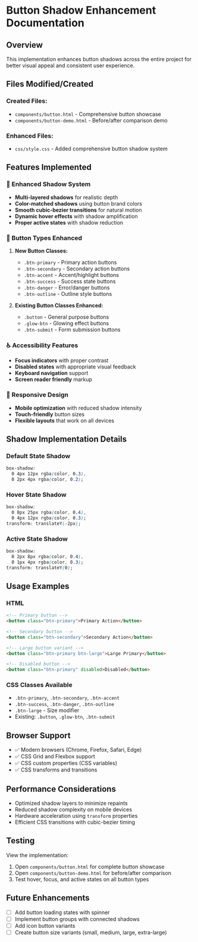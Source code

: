 # Button Shadow Enhancement Documentation

## Overview
This implementation enhances button shadows across the entire project for better visual appeal and consistent user experience.

## Files Modified/Created

### Created Files:
- `components/button.html` - Comprehensive button showcase
- `components/button-demo.html` - Before/after comparison demo

### Enhanced Files:
- `css/style.css` - Added comprehensive button shadow system

## Features Implemented

### 🎨 Enhanced Shadow System
- **Multi-layered shadows** for realistic depth
- **Color-matched shadows** using button brand colors
- **Smooth cubic-bezier transitions** for natural motion
- **Dynamic hover effects** with shadow amplification
- **Proper active states** with shadow reduction

### 🔘 Button Types Enhanced
1. **New Button Classes:**
   - `.btn-primary` - Primary action buttons
   - `.btn-secondary` - Secondary action buttons  
   - `.btn-accent` - Accent/highlight buttons
   - `.btn-success` - Success state buttons
   - `.btn-danger` - Error/danger buttons
   - `.btn-outline` - Outline style buttons

2. **Existing Button Classes Enhanced:**
   - `.button` - General purpose buttons
   - `.glow-btn` - Glowing effect buttons
   - `.btn-submit` - Form submission buttons

### ♿ Accessibility Features
- **Focus indicators** with proper contrast
- **Disabled states** with appropriate visual feedback
- **Keyboard navigation** support
- **Screen reader friendly** markup

### 📱 Responsive Design
- **Mobile optimization** with reduced shadow intensity
- **Touch-friendly** button sizes
- **Flexible layouts** that work on all devices

## Shadow Implementation Details

### Default State Shadow
```css
box-shadow: 
  0 4px 12px rgba(color, 0.3),
  0 2px 4px rgba(color, 0.2);
```

### Hover State Shadow
```css
box-shadow: 
  0 8px 25px rgba(color, 0.4),
  0 4px 12px rgba(color, 0.3);
transform: translateY(-2px);
```

### Active State Shadow
```css
box-shadow: 
  0 2px 8px rgba(color, 0.4),
  0 1px 4px rgba(color, 0.3);
transform: translateY(0);
```

## Usage Examples

### HTML
```html
<!-- Primary button -->
<button class="btn-primary">Primary Action</button>

<!-- Secondary button -->
<button class="btn-secondary">Secondary Action</button>

<!-- Large button variant -->
<button class="btn-primary btn-large">Large Primary</button>

<!-- Disabled button -->
<button class="btn-primary" disabled>Disabled</button>
```

### CSS Classes Available
- `.btn-primary`, `.btn-secondary`, `.btn-accent`
- `.btn-success`, `.btn-danger`, `.btn-outline`
- `.btn-large` - Size modifier
- Existing: `.button`, `.glow-btn`, `.btn-submit`

## Browser Support
- ✅ Modern browsers (Chrome, Firefox, Safari, Edge)
- ✅ CSS Grid and Flexbox support
- ✅ CSS custom properties (CSS variables)
- ✅ CSS transforms and transitions

## Performance Considerations
- Optimized shadow layers to minimize repaints
- Reduced shadow complexity on mobile devices
- Hardware acceleration using `transform` properties
- Efficient CSS transitions with cubic-bezier timing

## Testing
View the implementation:
1. Open `components/button.html` for complete button showcase
2. Open `components/button-demo.html` for before/after comparison
3. Test hover, focus, and active states on all button types

## Future Enhancements
- [ ] Add button loading states with spinner
- [ ] Implement button groups with connected shadows
- [ ] Add icon button variants
- [ ] Create button size variants (small, medium, large, extra-large)